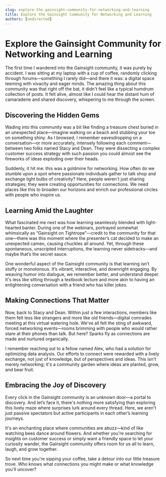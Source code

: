 ```yaml
---
slug: explore-the-gainsight-community-for-networking-and-learning
title: Explore the Gainsight Community for Networking and Learning
authors: [undirected]
---
```


# Explore the Gainsight Community for Networking and Learning

The first time I wandered into the Gainsight community, it was purely by accident. I was sitting at my laptop with a cup of coffee, randomly clicking through forums—something I rarely did—and there it was: a digital space teeming with vivacity and eager minds. The amazing thing about this community was that right off the bat, it didn't feel like a typical humdrum collection of posts. It felt alive, almost like I could hear the distant hum of camaraderie and shared discovery, whispering to me through the screen.

## Discovering the Hidden Gems

Wading into this community was a bit like finding a treasure chest buried in an unexpected place—imagine walking on a beach and stubbing your toe on something shiny. As I browsed, I remember eavesdropping on a conversation—or more accurately, intensely following each comment—between two folks named Stacy and Dean. They were dissecting a complex customer success strategy with such passion you could almost see the fireworks of ideas exploding over their heads.

Suddenly, it hit me: this was a goldmine for networking. How often do we stumble upon a spot where passionate individuals gather to talk shop and exchange light bulbs of creativity? Here, people weren't just sharing strategies; they were creating opportunities for connections. We need places like this to broaden our horizons and enrich our professional circles with people who inspire us.

## Learning Amid the Laughter

What fascinated me next was how learning seamlessly blended with light-hearted banter. During one of the webinars, portrayed somewhat whimsically as “Gainsight on Tightrope”—credit to the community for that one—there was this moment where the presenter’s cat decided to make an unexpected cameo, causing chuckles all around. Yet, through these spontaneous, unscripted interruptions, the learning never sidetracks—and maybe that’s the secret sauce.

One wonderful aspect of the Gainsight community is that learning isn’t stuffy or monotonous. It’s vibrant, interactive, and downright engaging. By weaving humor into dialogue, we remember better, and understand deeper. It's less like sitting through a textbook lecture and more akin to having an enlightening conversation with a friend who has killer jokes.

## Making Connections That Matter

Now, back to Stacy and Dean. Within just a few interactions, members like them felt less like strangers and more like old friends—digital comrades meeting at this virtual watering hole. We’ve all felt the sting of awkward, forced networking events—rooms brimming with people who would rather stare at their phones than talk. But here? Sparks fly as connections are made and nurtured organically.

I remember reaching out to a fellow named Alex, who had a solution for optimizing data analysis. Our efforts to connect were rewarded with a lively exchange, not just of knowledge, but of perspectives and ideas. This isn't merely networking; it's a community garden where ideas are planted, grow, and bear fruit.

## Embracing the Joy of Discovery

Every click in the Gainsight community is an unknown door—a portal to discovery. And let’s face it, there's nothing more satisfying than exploring this lively maze where surprises lurk around every thread. Here, we aren't just passive spectators but active participants in each other’s learning journeys.

It's an enchanting place where communities are abuzz—kind of like watching bees dance around flowers. And whether you're searching for insights on customer success or simply want a friendly space to let your curiosity wander, the Gainsight community offers room for us all to learn, laugh, and grow together.

So next time you're sipping your coffee, take a detour into our little treasure trove. Who knows what connections you might make or what knowledge you'll uncover?